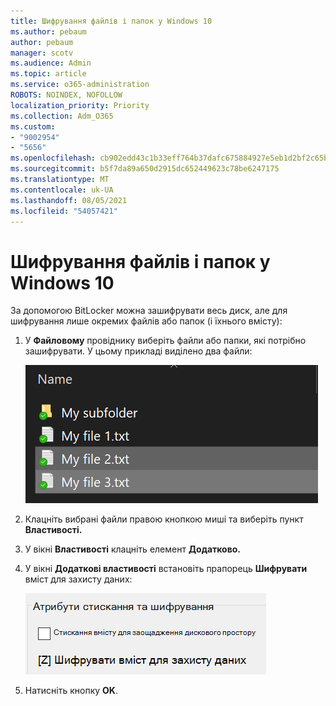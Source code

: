 ```yaml
---
title: Шифрування файлів і папок у Windows 10
ms.author: pebaum
author: pebaum
manager: scotv
ms.audience: Admin
ms.topic: article
ms.service: o365-administration
ROBOTS: NOINDEX, NOFOLLOW
localization_priority: Priority
ms.collection: Adm_O365
ms.custom:
- "9002954"
- "5656"
ms.openlocfilehash: cb902edd43c1b33eff764b37dafc675884927e5eb1d2bf2c65bb2e826a822583
ms.sourcegitcommit: b5f7da89a650d2915dc652449623c78be6247175
ms.translationtype: MT
ms.contentlocale: uk-UA
ms.lasthandoff: 08/05/2021
ms.locfileid: "54057421"
---
```

# <a name="encrypt-files-or-folder-in-windows-10"></a>Шифрування файлів і папок у Windows 10

За допомогою BitLocker можна зашифрувати весь диск, але для шифрування лише окремих файлів або папок (і їхнього вмісту):

1. У **Файловому** провіднику виберіть файли або папки, які потрібно зашифрувати. У цьому прикладі виділено два файли:

    ![Вибір файлів і папок для шифрування](media/select-for-encrypting.png)

2. Клацніть вибрані файли правою кнопкою миші та виберіть пункт **Властивості.**

3. У вікні **Властивості** клацніть елемент **Додатково.**

4. У вікні **Додаткові властивості** встановіть прапорець **Шифрувати** вміст для захисту даних:

    ![Шифрування вмісту](media/encrypt-contents.png)

5. Натисніть кнопку **OK**.
